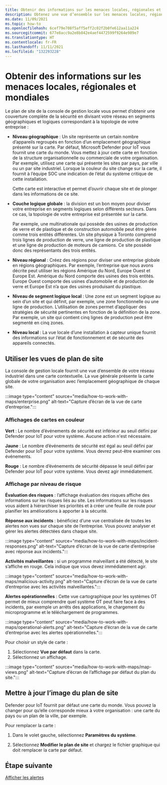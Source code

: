 ```yaml
---
title: Obtenir des informations sur les menaces locales, régionales et mondiales
description: Obtenez une vue d’ensemble sur les menaces locales, régionales et globales à l’aide du plan de site dans la console de gestion locale.
ms.date: 11/09/2021
ms.topic: how-to
ms.openlocfilehash: 6cef79e708f5aff5eff2c02f2b0fe612aa11a224
ms.sourcegitcommit: 677e8acc9a2e8b842e4aef4472599f9264e989e7
ms.translationtype: HT
ms.contentlocale: fr-FR
ms.lasthandoff: 11/11/2021
ms.locfileid: "132293228"
---
```

# <a name="gain-insight-into-global-regional-and-local-threats"></a>Obtenir des informations sur les menaces locales, régionales et mondiales

Le plan de site de la console de gestion locale vous permet d’obtenir une couverture complète de la sécurité en divisant votre réseau en segments géographiques et logiques correspondant à la topologie de votre entreprise :

- **Niveau géographique** : Un site représente un certain nombre d’appareils regroupés en fonction d’un emplacement géographique présenté sur la carte. Par défaut, Microsoft Defender pour IoT vous fournit une carte du monde. Vous mettez à jour cette carte en fonction de la structure organisationnelle ou commerciale de votre organisation. Par exemple, utilisez une carte qui présente les sites par pays, par ville ou un par site industriel. Lorsque la couleur du site change sur la carte, il fournit à l’équipe SOC une indication de l’état du système critique de cette installation.

  Cette carte est interactive et permet d’ouvrir chaque site et de plonger dans les informations de ce site.

- **Couche logique globale** : la division est un bon moyen pour diviser votre entreprise en segments logiques selon différents secteurs. Dans ce cas, la topologie de votre entreprise est présentée sur la carte.

  Par exemple, une multinationale qui possède des usines de production de verre et de plastique et de construction automobile peut être gérée comme trois entités différentes. Un site physique à Toronto comprend trois lignes de production de verre, une ligne de production de plastique et une ligne de production de moteurs de camions. Ce site possède donc des représentants des trois entités.

- **Niveau régional** : Créez des régions pour diviser une entreprise globale en régions géographiques. Par exemple, l’entreprise que nous avons décrite peut utiliser les régions Amérique du Nord, Europe Ouest et Europe Est. Amérique du Nord comporte des usines des trois entités. Europe Ouest comporte des usines d’automobile et de production de verre et Europe Est n’a que des usines produisant du plastique.

- **Niveau de segment logique local** : Une zone est un segment logique au sein d’un site et qui définit, par exemple, une zone fonctionnelle ou une ligne de production. L’utilisation de zones permet d’appliquer des stratégies de sécurité pertinentes en fonction de la définition de la zone. Par exemple, un site qui contient cinq lignes de production peut être segmenté en cinq zones.

- **Niveau local** : La vue locale d’une installation à capteur unique fournit des informations sur l’état de fonctionnement et de sécurité des appareils connectés.

## <a name="work-with-site-map-views"></a>Utiliser les vues de plan de site

La console de gestion locale fournit une vue d’ensemble de votre réseau industriel dans une carte contextuelle. La vue générale présente la carte globale de votre organisation avec l’emplacement géographique de chaque site.

:::image type="content" source="media/how-to-work-with-maps/enterprise.png" alt-text="Capture d’écran de la vue de carte d’entreprise.":::

### <a name="color-coded-map-views"></a>Affichages de cartes en couleur

**Vert** : Le nombre d’événements de sécurité est inférieur au seuil défini par Defender pour IoT pour votre système. Aucune action n'est nécessaire.

**Jaune** : Le nombre d’événements de sécurité est égal au seuil défini par Defender pour IoT pour votre système. Vous devrez peut-être examiner ces événements.  

**Rouge** : Le nombre d’événements de sécurité dépasse le seuil défini par Defender pour IoT pour votre système. Vous devez agir immédiatement.

### <a name="risk-level-map-views"></a>Affichage par niveau de risque

**Évaluation des risques** : l’affichage évaluation des risques affiche des informations sur les risques liés au site. Les informations sur les risques vous aident à hiérarchiser les priorités et à créer une feuille de route pour planifier les améliorations à apporter à la sécurité.

**Réponse aux incidents** : bénéficiez d’une vue centralisée de toutes les alertes non vues sur chaque site de l’entreprise. Vous pouvez analyser et gérer les alertes détectées dans chaque site.

:::image type="content" source="media/how-to-work-with-maps/incident-responses.png" alt-text="Capture d’écran de la vue de carte d’entreprise avec réponse aux incidents.":::

**Activités malveillantes** : si un programme malveillant a été détecté, le site s’affiche en rouge. Cela indique que vous devez immédiatement agir.

:::image type="content" source="media/how-to-work-with-maps/malicious-activity.png" alt-text="Capture d’écran de la vue de carte d’entreprise avec les activités malveillantes.":::

**Alertes opérationnelles** : Cette vue cartographique pour les systèmes OT permet de mieux comprendre quel système OT peut faire face à des incidents, par exemple un arrêts des applications, le chargement du microprogramme et le téléchargement de programmes.

:::image type="content" source="media/how-to-work-with-maps/operational-alerts.png" alt-text="Capture d’écran de la vue de carte d’entreprise avec les alertes opérationnelles.":::

Pour choisir un style de carte :

1. Sélectionnez **Vue par défaut** dans la carte.
2. Sélectionnez un affichage.

:::image type="content" source="media/how-to-work-with-maps/map-views.png" alt-text="Capture d’écran de l’affichage par défaut du plan du site.":::

## <a name="update-the-site-map-image"></a>Mettre à jour l’image du plan de site

Defender pour IoT fournit par défaut une carte du monde. Vous pouvez la changer pour qu’elle corresponde mieux à votre organisation : une carte du pays ou un plan de la ville, par exemple. 

Pour remplacer la carte :

1. Dans le volet gauche, sélectionnez **Paramètres du système**.

2. Sélectionnez **Modifier le plan de site** et chargez le fichier graphique qui doit remplacer la carte par défaut.

## <a name="next-step"></a>Étape suivante

[Afficher les alertes](how-to-view-alerts.md)
